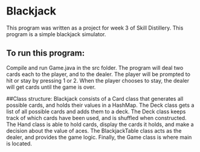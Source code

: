 # Blackjack
This program was written as a project for week 3 of Skill Distillery. This program is a simple blackjack simulator.

## To run this program: 
Compile and run Game.java in the src folder. The program will deal two cards each to the player, and to the dealer. The player will be prompted to hit or stay by pressing 1 or 2. When the player chooses to stay, the dealer will get cards until the game is over.

##Class structure:
Blackjack consists of a Card class that generates all possible cards, and holds their values in a HashMap. The Deck class gets a list of all possible cards and adds them to a deck. The Deck class keeps track of which cards have been used, and is shuffled when constructed. The Hand class is able to hold cards, display the cards it holds, and make a decision about the value of aces. The BlackjackTable class acts as the dealer, and provides the game logic. Finally, the Game class is where main is located.
